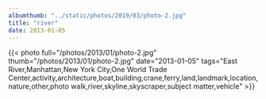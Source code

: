 ```yaml
---
albumthumb: "../static/photos/2019/03/photo-2.jpg"
title: "river"
date: 2013-01-05
---
```

{{< photo full="/photos/2013/01/photo-2.jpg" thumb="/photos/2013/01/photo-2.jpg" date="2013-01-05" tags="East River,Manhattan,New York City,One World Trade Center,activity,architecture,boat,building,crane,ferry,land,landmark,location,nature,other,photo walk,river,skyline,skyscraper,subject matter,vehicle" >}}
